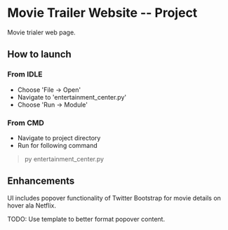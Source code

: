 # Movie Trailer Website -- Project 

Movie trialer web page.

## How to launch

### From IDLE 
 + Choose 'File -> Open'
 + Navigate to 'entertainment_center.py' 
 + Choose 'Run -> Module'
 
### From CMD
 + Navigate to project directory 
 + Run for following command
 > py entertainment_center.py
 
 
## Enhancements 

UI includes popover functionality of Twitter Bootstrap for movie details on hover ala Netflix. 

TODO: Use template to better format popover content. 


